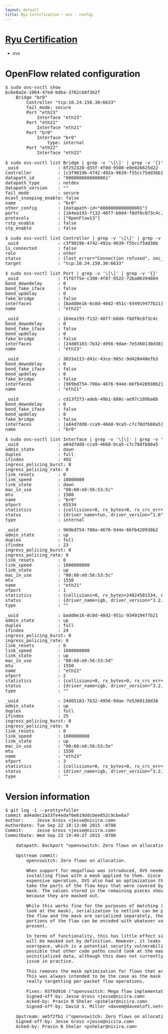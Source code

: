 ```yaml
---
layout: default
title: Ryu Certification - ovs - config
---
```

# [Ryu Certification](http://osrg.github.io/ryu/certification.html)
* ovs 

# OpenFlow related configuration
<pre>
$ sudo ovs-vsctl show
bc6e0a2e-1064-47ed-bdba-3762cb0f3b2f
    Bridge "br0"
        Controller "tcp:10.24.150.30:6633"
        fail_mode: secure
        Port "eth23"
            Interface "eth23"
        Port "eth21"
            Interface "eth21"
        Port "br0"
            Interface "br0"
                type: internal
        Port "eth22"
            Interface "eth22"

$ sudo ovs-vsctl list Bridge | grep -v '\[\]' | grep -v '{}'
_uuid               : 8f252328-d55f-4f0d-9508-e0e026625d22
controller          : [c3f9019b-4742-492a-9639-f55cc75dd36b]
datapath_id         : "0000000000000001"
datapath_type       : netdev
datapath_version    : "<built-in>"
fail_mode           : secure
mcast_snooping_enable: false
name                : "br0"
other_config        : {datapath-id="0000000000000001"}
ports               : [164ea193-f132-40f7-b8d4-f8df0c073c4c, 3033a113-d41c-43ce-905c-9d428448efb3, cd13f273-adeb-49b1-880c-ae97c189ba6b, f1f0775e-c398-4f87-9522-72ba06394884]
protocols           : ["OpenFlow13"]
rstp_enable         : false
stp_enable          : false

$ sudo ovs-vsctl list Controller | grep -v '\[\]' | grep -v '{}'
_uuid               : c3f9019b-4742-492a-9639-f55cc75dd36b
is_connected        : false
role                : other
status              : {last_error="Connection refused", sec_since_disconnect="3", state=BACKOFF}
target              : "tcp:10.24.150.30:6633"

$ sudo ovs-vsctl list Port | grep -v '\[\]' | grep -v '{}'
_uuid               : f1f0775e-c398-4f87-9522-72ba06394884
bond_downdelay      : 0
bond_fake_iface     : false
bond_updelay        : 0
fake_bridge         : false
interfaces          : [badd0e16-0c0d-40d2-951c-934919477b21]
name                : "eth22"

_uuid               : 164ea193-f132-40f7-b8d4-f8df0c073c4c
bond_downdelay      : 0
bond_fake_iface     : false
bond_updelay        : 0
fake_bridge         : false
interfaces          : [24d05183-7b32-4956-9dae-7e5360130d38]
name                : "eth23"

_uuid               : 3033a113-d41c-43ce-905c-9d428448efb3
bond_downdelay      : 0
bond_fake_iface     : false
bond_updelay        : 0
fake_bridge         : false
interfaces          : [969bd754-708a-4676-944e-66fb420938b2]
name                : "eth21"

_uuid               : cd13f273-adeb-49b1-880c-ae97c189ba6b
bond_downdelay      : 0
bond_fake_iface     : false
bond_updelay        : 0
fake_bridge         : false
interfaces          : [a84d7dd8-cca9-4668-9ca5-c7c78dfb80a5]
name                : "br0"

$ sudo ovs-vsctl list Interface | grep -v '\[\]' | grep -v '{}'
_uuid               : a84d7dd8-cca9-4668-9ca5-c7c78dfb80a5
admin_state         : down
duplex              : full
ifindex             : 493
ingress_policing_burst: 0
ingress_policing_rate: 0
link_resets         : 0
link_speed          : 10000000
link_state          : down
mac_in_use          : "00:60:e0:56:53:5c"
mtu                 : 1500
name                : "br0"
ofport              : 65534
statistics          : {collisions=0, rx_bytes=0, rx_crc_err=0, rx_dropped=0, rx_errors=0, rx_frame_err=0, rx_over_err=0, rx_packets=0, tx_bytes=0, tx_dropped=0, tx_errors=0, tx_packets=0}
status              : {driver_name=tun, driver_version="1.6", firmware_version="N/A"}
type                : internal

_uuid               : 969bd754-708a-4676-944e-66fb420938b2
admin_state         : up
duplex              : full
ifindex             : 23
ingress_policing_burst: 0
ingress_policing_rate: 0
link_resets         : 0
link_speed          : 1000000000
link_state          : up
mac_in_use          : "00:60:e0:56:53:5c"
mtu                 : 1550
name                : "eth21"
ofport              : 1
statistics          : {collisions=0, rx_bytes=24024581534, rx_crc_err=0, rx_dropped=0, rx_errors=0, rx_frame_err=0, rx_over_err=0, rx_packets=16026376, tx_bytes=0, tx_dropped=0, tx_errors=0, tx_packets=0}
status              : {driver_name=igb, driver_version="3.2.10-k", firmware_version="2.10-9"}
type                : ""

_uuid               : badd0e16-0c0d-40d2-951c-934919477b21
admin_state         : up
duplex              : full
ifindex             : 24
ingress_policing_burst: 0
ingress_policing_rate: 0
link_resets         : 0
link_speed          : 1000000000
link_state          : up
mac_in_use          : "00:60:e0:56:53:5d"
mtu                 : 1550
name                : "eth22"
ofport              : 2
statistics          : {collisions=0, rx_bytes=0, rx_crc_err=0, rx_dropped=0, rx_errors=0, rx_frame_err=0, rx_over_err=0, rx_packets=0, tx_bytes=18089315792, tx_dropped=0, tx_errors=0, tx_packets=12064077}
status              : {driver_name=igb, driver_version="3.2.10-k", firmware_version="2.10-9"}
type                : ""

_uuid               : 24d05183-7b32-4956-9dae-7e5360130d38
admin_state         : up
duplex              : full
ifindex             : 25
ingress_policing_burst: 0
ingress_policing_rate: 0
link_resets         : 0
link_speed          : 1000000000
link_state          : up
mac_in_use          : "00:60:e0:56:53:5e"
mtu                 : 1550
name                : "eth23"
ofport              : 3
statistics          : {collisions=0, rx_bytes=0, rx_crc_err=0, rx_dropped=0, rx_errors=0, rx_frame_err=0, rx_over_err=0, rx_packets=0, tx_bytes=1176922500, tx_dropped=0, tx_errors=0, tx_packets=784615}
status              : {driver_name=igb, driver_version="3.2.10-k", firmware_version="2.10-9"}
type                : ""
</pre>

# Version information
<pre>
$ git log -1 --pretty=fuller
commit ad4adec2a33fe4edaf0e619ddcbee852c9cbe6a7
Author:     Jesse Gross &lt;jesse@nicira.com&gt;
AuthorDate: Tue Sep 22 18:13:00 2015 -0700
Commit:     Jesse Gross &lt;jesse@nicira.com&gt;
CommitDate: Wed Sep 23 19:49:27 2015 -0700

    datapath: Backport &quot;openvswitch: Zero flows on allocation.&quot;
    
    Upstream commit:
        openvswitch: Zero flows on allocation.
    
        When support for megaflows was introduced, OVS needed to start
        installing flows with a mask applied to them. Since masking is an
        expensive operation, OVS also had an optimization that would only
        take the parts of the flow keys that were covered by a non-zero
        mask. The values stored in the remaining pieces should not matter
        because they are masked out.
    
        While this works fine for the purposes of matching &#40;which must always
        look at the mask&#41;, serialization to netlink can be problematic. Since
        the flow and the mask are serialized separately, the uninitialized
        portions of the flow can be encoded with whatever values happen to be
        present.
    
        In terms of functionality, this has little effect since these fields
        will be masked out by definition. However, it leaks kernel memory to
        userspace, which is a potential security vulnerability. It is also
        possible that other code paths could look at the masked key and get
        uninitialized data, although this does not currently appear to be an
        issue in practice.
    
        This removes the mask optimization for flows that are being installed.
        This was always intended to be the case as the mask optimizations were
        really targetting per-packet flow operations.
    
        Fixes: 03f0d916 &#40;&quot;openvswitch: Mega flow implementation&quot;&#41;
        Signed-off-by: Jesse Gross &lt;jesse@nicira.com&gt;
        Acked-by: Pravin B Shelar &lt;pshelar@nicira.com&gt;
        Signed-off-by: David S. Miller &lt;davem@davemloft.net&gt;
    
    Upstream: ae5f2fb1 &#40;&quot;openvswitch: Zero flows on allocation.&quot;&#41;
    Signed-off-by: Jesse Gross &lt;jesse@nicira.com&gt;
    Acked-by: Pravin B Shelar &lt;pshelar@nicira.com&gt;
</pre>
